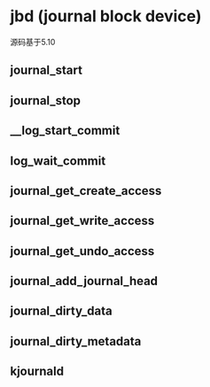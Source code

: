 # jbd (journal block device)
源码基于5.10

## journal_start

## journal_stop

## __log_start_commit

## log_wait_commit

## journal_get_create_access

## journal_get_write_access

## journal_get_undo_access

## journal_add_journal_head

## journal_dirty_data

## journal_dirty_metadata

## kjournald